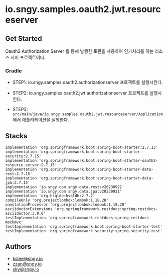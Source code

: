 # io.sngy.samples.oauth2.jwt.resourceserver

## Get Started
Oauth2 Authorization Server 를 통해 발행한 토큰을 사용하여 인가처리를 하는 리소스 서버 프로젝트이다.

### Gradle
- STEP1: io.sngy.samples.oauth2.authorizationserver 프로젝트를 실행시킨다.

- STEP2: io.sngy.samples.oauth2.jwt.authorizationserver 프로젝트를 실행시킨다.

- STEP3: `src/main/java/io.sngy.samples.oauth2.jwt.resourceserver/Application`에서 애플리케이션을 실행한다.

## Stacks

```shell
implementation 'org.springframework.boot:spring-boot-starter:2.7.15'
implementation 'org.springframework.boot:spring-boot-starter-security:2.7.15'
implementation 'org.springframework.boot:spring-boot-starter-oauth2-resource-server:2.7.15'
implementation 'org.springframework.boot:spring-boot-starter-data-rest:2.7.15'
implementation 'org.springframework.boot:spring-boot-starter-data-jpa:2.7.15'
implementation 'io.sngy:com.sngy.data.rest:v20230921'
implementation 'io.sngy:com.sngy.data.jpa:v20230921'
implementation 'org.hsqldb:hsqldb:2.7.2'
compileOnly 'org.projectlombok:lombok:1.18.28'
annotationProcessor 'org.projectlombok:lombok:1.18.28'
asciidoctorExtensions 'org.springframework.restdocs:spring-restdocs-asciidoctor:3.0.0'
testImplementation 'org.springframework.restdocs:spring-restdocs-mockmvc'
testImplementation 'org.springframework.boot:spring-boot-starter-test'
testImplementation 'org.springframework.security:spring-security-test'
```

## Authors
- [kslee@sngy.io](mailto:kslee@sngy.io)
- [zzan@sngy.io](mailto:zzan@sngy.io)
- [sky@sngy.io](mailto:sky@sngy.io)